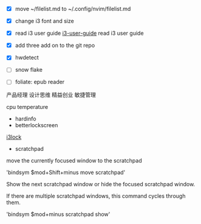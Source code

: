 - [x] move ~/filelist.md to ~/.config/nvim/filelist.md
- [x] change i3 font and size
- [x] read i3 user guide
    [i3-user-guide](https://i3wm.org/docs/userguide.html#_opening_terminals_and_moving_around) read i3 user guide
- [x] add three add on to the git repo
- [x] hwdetect

- [ ] snow flake
- [ ] foliate: epub reader

产品经理
设计思维
精益创业
敏捷管理


cpu temperature


- hardinfo
- betterlockscreen

[i3lock](https://github.com/i3/i3lock)


- scratchpad

move the currently focused window to the scratchpad

'bindsym $mod+Shift+minus move scratchpad'

Show the next scratchpad window or hide the focused scratchpad window.

If there are multiple scratchpad windows, this command cycles through them.

'bindsym $mod+minus scratchpad show'

